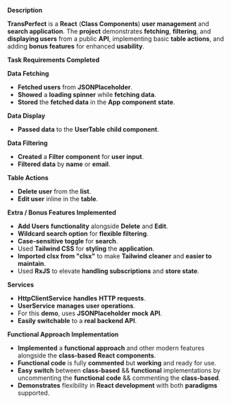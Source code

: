 **Description**

**TransPerfect** is a **React** (**Class Components**) **user management** and **search application**. The **project** demonstrates **fetching**, **filtering**, and **displaying users** from a public **API**, implementing basic **table actions**, and adding **bonus features** for enhanced **usability**.

**Task Requirements Completed**

**Data Fetching**

- **Fetched users** from **JSONPlaceholder**.
- **Showed** a **loading spinner** while **fetching data**.
- **Stored** the **fetched data** in the **App component** **state**.

**Data Display**

- **Passed data** to the **UserTable** **child component**.

**Data Filtering**

- **Created** a **Filter component** for **user input**.
- **Filtered data** by **name** or **email**.

**Table Actions**

- **Delete user** from the **list**.
- **Edit user** inline in the **table**.

**Extra / Bonus Features Implemented**

- **Add Users** **functionality** alongside **Delete** and **Edit**.
- **Wildcard search option** for **flexible filtering**.
- **Case-sensitive toggle** for **search**.
- Used **Tailwind CSS** for **styling** the **application**.
- **Imported clsx from "clsx"** to make **Tailwind** **cleaner** and **easier to maintain**.
- Used **RxJS** to elevate **handling subscriptions** and **store state**.

**Services**

- **HttpClientService** **handles** **HTTP requests**.
- **UserService** **manages** **user operations**.
- For this **demo**, uses **JSONPlaceholder** **mock API**.
- **Easily switchable** to a **real backend API**.
  
 **Functional Approach Implementation**

- **Implemented** a **functional approach** and other modern features alongside the **class-based** **React components**.
- **Functional code** is fully **commented** but **working** and ready for use.
- **Easy switch** between **class-based** && **functional** implementations by uncommenting the **functional code** && commenting the **class-based**.
- **Demonstrates** flexibility in **React development** with both **paradigms** supported.
